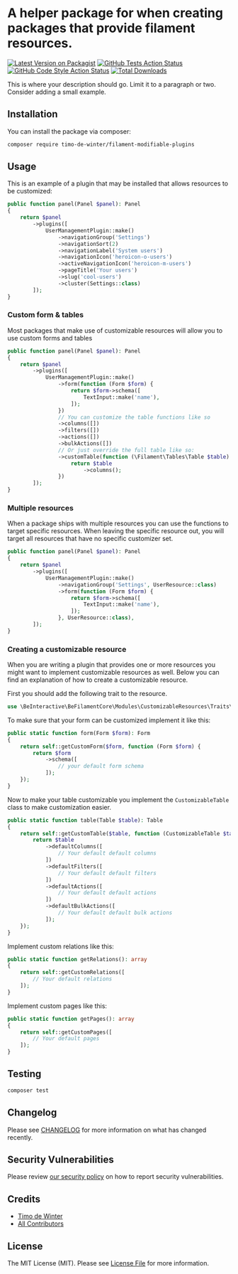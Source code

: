 # A helper package for when creating packages that provide filament resources.

[![Latest Version on Packagist](https://img.shields.io/packagist/v/timo-de-winter/filament-modifiable-plugins.svg?style=flat-square)](https://packagist.org/packages/timo-de-winter/filament-modifiable-plugins)
[![GitHub Tests Action Status](https://img.shields.io/github/actions/workflow/status/timo-de-winter/filament-modifiable-plugins/run-tests.yml?branch=main&label=tests&style=flat-square)](https://github.com/timo-de-winter/filament-modifiable-plugins/actions?query=workflow%3Arun-tests+branch%3Amain)
[![GitHub Code Style Action Status](https://img.shields.io/github/actions/workflow/status/timo-de-winter/filament-modifiable-plugins/fix-php-code-style-issues.yml?branch=main&label=code%20style&style=flat-square)](https://github.com/timo-de-winter/filament-modifiable-plugins/actions?query=workflow%3A"Fix+PHP+code+style+issues"+branch%3Amain)
[![Total Downloads](https://img.shields.io/packagist/dt/timo-de-winter/filament-modifiable-plugins.svg?style=flat-square)](https://packagist.org/packages/timo-de-winter/filament-modifiable-plugins)

This is where your description should go. Limit it to a paragraph or two. Consider adding a small example.
## Installation

You can install the package via composer:
```bash
composer require timo-de-winter/filament-modifiable-plugins
```

## Usage
This is an example of a plugin that may be installed that allows resources to be customized:

```php
public function panel(Panel $panel): Panel
{
    return $panel
        ->plugins([
            UserManagementPlugin::make()
                ->navigationGroup('Settings')
                ->navigationSort(2)
                ->navigationLabel('System users')
                ->navigationIcon('heroicon-o-users')
                ->activeNavigationIcon('heroicon-m-users')
                ->pageTitle('Your users')
                ->slug('cool-users')
                ->cluster(Settings::class)
        ]);
}
```

### Custom form & tables
Most packages that make use of customizable resources will allow you to use custom forms and tables
```php
public function panel(Panel $panel): Panel
{
    return $panel
        ->plugins([
            UserManagementPlugin::make()
                ->form(function (Form $form) {
                    return $form->schema([
                        TextInput::make('name'),
                    ]);
                })
                // You can customize the table functions like so
                ->columns([])
                ->filters([])
                ->actions([])
                ->bulkActions([])
                // Or just override the full table like so:
                ->customTable(function (\Filament\Tables\Table $table) {
                    return $table
                        ->columns();
                })
        ]);
}
```

### Multiple resources
When a package ships with multiple resources you can use the functions to target specific resources.
When leaving the specific resource out, you will target all resources that have no specific customizer set.

```php
public function panel(Panel $panel): Panel
{
    return $panel
        ->plugins([
            UserManagementPlugin::make()
                ->navigationGroup('Settings', UserResource::class)
                ->form(function (Form $form) {
                    return $form->schema([
                        TextInput::make('name'),
                    ]);
                }, UserResource::class),
        ]);
}
```

### Creating a customizable resource
When you are writing a plugin that provides one or more resources you might want to implement customizable resources as well.
Below you can find an explanation of how to create a customizable resource.

First you should add the following trait to the resource.
```php
use \BeInteractive\BeFilamentCore\Modules\CustomizableResources\Traits\InteractsWithCustomizableResource;
```

To make sure that your form can be customized implement it like this:
```php
public static function form(Form $form): Form
{
    return self::getCustomForm($form, function (Form $form) {
        return $form
            ->schema([
                // your default form schema
            ]);
    });
}
```

Now to make your table customizable you implement the `CustomizableTable` class to make customization easier.
```php
public static function table(Table $table): Table
{
    return self::getCustomTable($table, function (CustomizableTable $table) {
        return $table
            ->defaultColumns([
                // Your default default columns
            ])
            ->defaultFilters([
                // Your default default filters
            ])
            ->defaultActions([
                // Your default default actions
            ])
            ->defaultBulkActions([
                // Your default default bulk actions
            ]);
    });
}
```

Implement custom relations like this:
```php
public static function getRelations(): array
{
    return self::getCustomRelations([
        // Your default relations
    ]);
}
```

Implement custom pages like this:
```php
public static function getPages(): array
{
    return self::getCustomPages([
        // Your default pages
    ]);
}
```

## Testing
```bash
composer test
```

## Changelog
Please see [CHANGELOG](CHANGELOG.md) for more information on what has changed recently.

## Security Vulnerabilities
Please review [our security policy](../../security/policy) on how to report security vulnerabilities.

## Credits
- [Timo de Winter](https://github.com/timo-de-winter)
- [All Contributors](../../contributors)

## License
The MIT License (MIT). Please see [License File](LICENSE.md) for more information.
